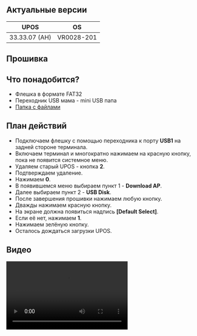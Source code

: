 <style>
   .markdown-content h2 {  
      margin-top: 2rem; 
      margin-bottom: 2rem; 
      font-size: 1.875rem; 
   }
   .markdown-content ul {
      list-style-type: disc; 
      font-size: 1.125rem; 
      display: flex; 
      flex-direction: column; 
      gap: 1rem; 
      padding-left: 20px; 
   }
   .markdown-content a:hover {
      text-decoration: underline;
   }
   .markdown-content table {
      min-width: 100%;
   }
   .markdown-content th {
      padding-left: 0.5rem;    
      padding-right: 0.5rem;   
      padding-top: 0.5rem;     
      padding-bottom: 0.5rem;  
      text-align: left;        
      font-size: 0.875rem;     
      line-height: 1.25rem;    
      font-weight: 500;        
      border: 1px solid;       
      border-color: #e5e7eb;
   }
   .markdown-content td {
      padding: 0.75rem 0.5rem;
      font-size: 0.875rem;
      line-height: 1.25rem;
      border: 1px solid #e5e7eb;
   }
   .markdown-content p {
      font-size: 1.125rem;
   }
</style>

## <a id="1">Актуальные версии</a>

<div class="overflow-x-auto whitespace-nowrap">

| UPOS          | OS         |
| ------------- | ---------- |
| 33.33.07 (АН) | VR0028-201 |

</div>

## <a id="2">Прошивка</a>

## <a id="2.1" class="text-2xl">Что понадобится?</a>

- Флешка в формате FAT32
- Переходник USB мама - mini USB папа
- [Папка с файлами](https://disk.yandex.ru/d/MS548Ff0grXoUw)

## <a id="2.2" class="text-2xl">План действий</a>

- Подключаем флешку с помощью переходника к порту **USB1** на задней стороне терминала.
- Включаем терминал и многократно нажимаем на красную кнопку, пока не появится системное меню.
- Удаляем старый UPOS - кнопка **2**.
- Подтверждаем удаление.
- Нажимаем **0**.
- В появившемся меню выбираем пункт 1 - **Download AP**.
- Далее выбираем пункт 2 - **USB Disk**.
- После завершения прошивки нажимаем любую кнопку.
- Дважды нажимаем красную кнопку.
- На экране должна появиться надпись **[Default Select]**.
- Если её нет, нажимаем **1**.
- Нажимаем зелёную кнопку.
- Осталось дождаться загрузки UPOS.

## <a id="2.3" class="text-2xl">Видео</a>

<video width="320" height="180" controls>
  <source src="/content/castles-vega3000/video/Vega3000 GPRS-ETH.mp4" type="video/mp4" />
</video>
